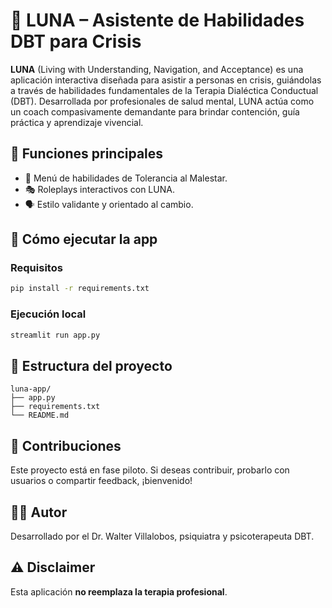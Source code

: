# 🌙 LUNA – Asistente de Habilidades DBT para Crisis

**LUNA** (Living with Understanding, Navigation, and Acceptance) es una aplicación interactiva diseñada para asistir a personas en crisis, guiándolas a través de habilidades fundamentales de la Terapia Dialéctica Conductual (DBT). Desarrollada por profesionales de salud mental, LUNA actúa como un coach compasivamente demandante para brindar contención, guía práctica y aprendizaje vivencial.

## 🧠 Funciones principales

- 🧭 Menú de habilidades de Tolerancia al Malestar.
- 🎭 Roleplays interactivos con LUNA.
- 🗣️ Estilo validante y orientado al cambio.

## 🚀 Cómo ejecutar la app

### Requisitos

```bash
pip install -r requirements.txt
```

### Ejecución local

```bash
streamlit run app.py
```

## 📁 Estructura del proyecto

```
luna-app/
├── app.py
├── requirements.txt
└── README.md
```

## 🤝 Contribuciones

Este proyecto está en fase piloto. Si deseas contribuir, probarlo con usuarios o compartir feedback, ¡bienvenido!

## 🧑‍⚕️ Autor

Desarrollado por el Dr. Walter Villalobos, psiquiatra y psicoterapeuta DBT.

## ⚠️ Disclaimer

Esta aplicación **no reemplaza la terapia profesional**.
